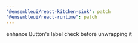 ```yaml
---
"@ensembleui/react-kitchen-sink": patch
"@ensembleui/react-runtime": patch
---
```


enhance Button's label check before unwrapping it
